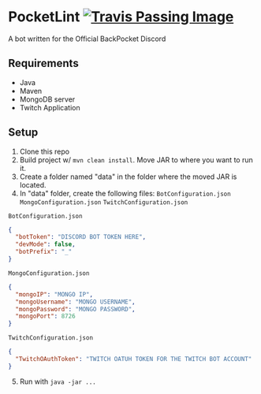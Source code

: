# PocketLint [<img src="https://api.travis-ci.org/RealGatt/PocketLint.svg" alt="Travis Passing Image">](https://travis-ci.org/github/RealGatt/PocketLint)
A bot written for the Official BackPocket Discord

## Requirements
- Java
- Maven
- MongoDB server
- Twitch Application

## Setup
1. Clone this repo
2. Build project w/ `mvn clean install`. Move JAR to where you want to run it.
3. Create a folder named "data" in the folder where the moved JAR is located.
4. In "data" folder, create the following files: `BotConfiguration.json` `MongoConfiguration.json` `TwitchConfiguration.json`

`BotConfiguration.json`
```json
{
  "botToken": "DISCORD BOT TOKEN HERE",
  "devMode": false,
  "botPrefix": "_"
}
```

`MongoConfiguration.json`
```json
{
  "mongoIP": "MONGO IP",
  "mongoUsername": "MONGO USERNAME",
  "mongoPassword": "MONGO PASSWORD",
  "mongoPort": 8726
}
```

`TwitchConfiguration.json`
```json
{
  "TwitchOAuthToken": "TWITCH OATUH TOKEN FOR THE TWITCH BOT ACCOUNT"
}
```

5. Run with `java -jar ...`
